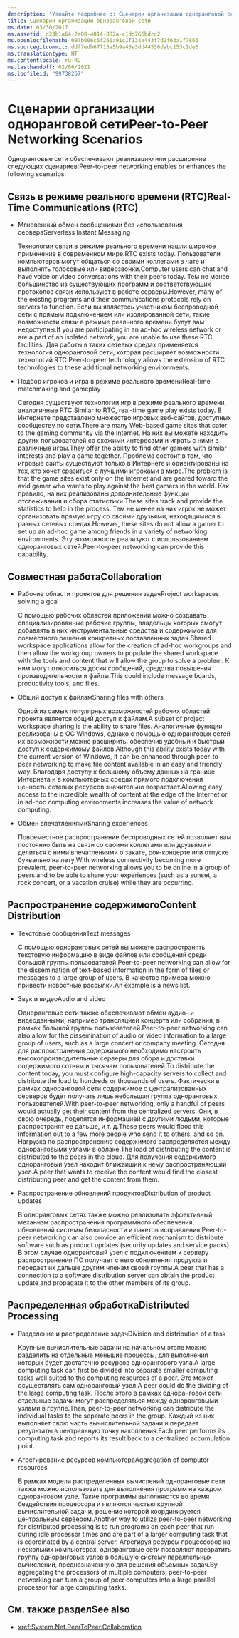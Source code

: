 ```yaml
---
description: 'Узнайте подробнее о: Сценарии организации одноранговой сети'
title: Сценарии организации одноранговой сети
ms.date: 03/30/2017
ms.assetid: d23b1a64-2e08-4014-882a-c1dd766bdcc2
ms.openlocfilehash: 097b006c5f260a91c1f134a443f7d2f63a1f7866
ms.sourcegitcommit: ddf7edb67715a5b9a45e3dd44536dabc153c1de0
ms.translationtype: HT
ms.contentlocale: ru-RU
ms.lasthandoff: 02/06/2021
ms.locfileid: "99738267"
---
```

# <a name="peer-to-peer-networking-scenarios"></a><span data-ttu-id="befb6-103">Сценарии организации одноранговой сети</span><span class="sxs-lookup"><span data-stu-id="befb6-103">Peer-to-Peer Networking Scenarios</span></span>

<span data-ttu-id="befb6-104">Одноранговые сети обеспечивают реализацию или расширение следующих сценариев:</span><span class="sxs-lookup"><span data-stu-id="befb6-104">Peer-to-peer networking enables or enhances the following scenarios:</span></span>

## <a name="real-time-communications-rtc"></a><span data-ttu-id="befb6-105">Связь в режиме реального времени (RTC)</span><span class="sxs-lookup"><span data-stu-id="befb6-105">Real-Time Communications (RTC)</span></span>

- <span data-ttu-id="befb6-106">Мгновенный обмен сообщениями без использования сервера</span><span class="sxs-lookup"><span data-stu-id="befb6-106">Serverless Instant Messaging</span></span>

  <span data-ttu-id="befb6-107">Технологии связи в режиме реального времени нашли широкое применение в современном мире.</span><span class="sxs-lookup"><span data-stu-id="befb6-107">RTC exists today.</span></span> <span data-ttu-id="befb6-108">Пользователи компьютеров могут общаться со своими коллегами в чате и выполнять голосовые или видеозвонки.</span><span class="sxs-lookup"><span data-stu-id="befb6-108">Computer users can chat and have voice or video conversations with their peers today.</span></span> <span data-ttu-id="befb6-109">Тем не менее большинство из существующих программ и соответствующих протоколов связи используют в работе серверы.</span><span class="sxs-lookup"><span data-stu-id="befb6-109">However, many of the existing programs and their communications protocols rely on servers to function.</span></span> <span data-ttu-id="befb6-110">Если вы являетесь участником беспроводной сети с прямым подключением или изолированной сети, такие возможности связи в режиме реального времени будут вам недоступны.</span><span class="sxs-lookup"><span data-stu-id="befb6-110">If you are participating in an ad-hoc wireless network or are a part of an isolated network, you are unable to use these RTC facilities.</span></span> <span data-ttu-id="befb6-111">Для работы в таких сетевых средах применяется технология одноранговой сети, которая расширяет возможности технологий RTC.</span><span class="sxs-lookup"><span data-stu-id="befb6-111">Peer-to-peer technology allows the extension of RTC technologies to these additional networking environments.</span></span>

- <span data-ttu-id="befb6-112">Подбор игроков и игра в режиме реального времени</span><span class="sxs-lookup"><span data-stu-id="befb6-112">Real-time matchmaking and gameplay</span></span>

  <span data-ttu-id="befb6-113">Сегодня существуют технологии игр в режиме реального времени, аналогичные RTC.</span><span class="sxs-lookup"><span data-stu-id="befb6-113">Similar to RTC, real-time game play exists today.</span></span> <span data-ttu-id="befb6-114">В Интернете представлено множество игровых веб-сайтов, доступных сообществу по сети.</span><span class="sxs-lookup"><span data-stu-id="befb6-114">There are many Web-based game sites that cater to the gaming community via the Internet.</span></span> <span data-ttu-id="befb6-115">На них вы можете находить других пользователей со схожими интересами и играть с ними в различные игры.</span><span class="sxs-lookup"><span data-stu-id="befb6-115">They offer the ability to find other gamers with similar interests and play a game together.</span></span> <span data-ttu-id="befb6-116">Проблема состоит в том, что игровые сайты существуют только в Интернете и ориентированы на тех, кто хочет сразиться с лучшими игроками в мире.</span><span class="sxs-lookup"><span data-stu-id="befb6-116">The problem is that the game sites exist only on the Internet and are geared toward the avid gamer who wants to play against the best gamers in the world.</span></span> <span data-ttu-id="befb6-117">Как правило, на них реализованы дополнительные функции отслеживания и сбора статистики.</span><span class="sxs-lookup"><span data-stu-id="befb6-117">These sites track and provide the statistics to help in the process.</span></span> <span data-ttu-id="befb6-118">Тем не менее на них игрок не может организовать прямую игру со своими друзьями, находящимися в разных сетевых средах.</span><span class="sxs-lookup"><span data-stu-id="befb6-118">However, these sites do not allow a gamer to set up an ad-hoc game among friends in a variety of networking environments.</span></span> <span data-ttu-id="befb6-119">Эту возможность реализуют с использованием одноранговых сетей.</span><span class="sxs-lookup"><span data-stu-id="befb6-119">Peer-to-peer networking can provide this capability.</span></span>

## <a name="collaboration"></a><span data-ttu-id="befb6-120">Совместная работа</span><span class="sxs-lookup"><span data-stu-id="befb6-120">Collaboration</span></span>

- <span data-ttu-id="befb6-121">Рабочие области проектов для решения задач</span><span class="sxs-lookup"><span data-stu-id="befb6-121">Project workspaces solving a goal</span></span>

  <span data-ttu-id="befb6-122">С помощью рабочих областей приложений можно создавать специализированные рабочие группы, владельцы которых смогут добавлять в них инструментальные средства и содержимое для совместного решения конкретных поставленных задач.</span><span class="sxs-lookup"><span data-stu-id="befb6-122">Shared workspace applications allow for the creation of ad-hoc workgroups and then allow the workgroup owners to populate the shared workspace with the tools and content that will allow the group to solve a problem.</span></span> <span data-ttu-id="befb6-123">К ним могут относиться доски сообщений, средства повышения производительности и файлы.</span><span class="sxs-lookup"><span data-stu-id="befb6-123">This could include message boards, productivity tools, and files.</span></span>

- <span data-ttu-id="befb6-124">Общий доступ к файлам</span><span class="sxs-lookup"><span data-stu-id="befb6-124">Sharing files with others</span></span>

  <span data-ttu-id="befb6-125">Одной из самых популярных возможностей рабочих областей проекта является общий доступ к файлам.</span><span class="sxs-lookup"><span data-stu-id="befb6-125">A subset of project workspace sharing is the ability to share files.</span></span> <span data-ttu-id="befb6-126">Аналогичные функции реализованы в ОС Windows, однако с помощью одноранговых сетей их возможности можно расширить, обеспечив удобный и быстрый доступ к содержимому файлов.</span><span class="sxs-lookup"><span data-stu-id="befb6-126">Although this ability exists today with the current version of Windows, it can be enhanced through peer-to-peer networking to make file content available in an easy and friendly way.</span></span> <span data-ttu-id="befb6-127">Благодаря доступу к большому объему данных на границе Интернета и в компьютерных средах прямого подключения ценность сетевых ресурсов значительно возрастает.</span><span class="sxs-lookup"><span data-stu-id="befb6-127">Allowing easy access to the incredible wealth of content at the edge of the Internet or in ad-hoc computing environments increases the value of network computing.</span></span>

- <span data-ttu-id="befb6-128">Обмен впечатлениями</span><span class="sxs-lookup"><span data-stu-id="befb6-128">Sharing experiences</span></span>

  <span data-ttu-id="befb6-129">Повсеместное распространение беспроводных сетей позволяет вам постоянно быть на связи со своими коллегами или друзьями и делиться с ними впечатлениями о закате, рок-концерте или отпуске буквально на лету.</span><span class="sxs-lookup"><span data-stu-id="befb6-129">With wireless connectivity becoming more prevalent, peer-to-peer networking allows you to be online in a group of peers and to be able to share your experiences (such as a sunset, a rock concert, or a vacation cruise) while they are occurring.</span></span>

## <a name="content-distribution"></a><span data-ttu-id="befb6-130">Распространение содержимого</span><span class="sxs-lookup"><span data-stu-id="befb6-130">Content Distribution</span></span>

- <span data-ttu-id="befb6-131">Текстовые сообщения</span><span class="sxs-lookup"><span data-stu-id="befb6-131">Text messages</span></span>

  <span data-ttu-id="befb6-132">С помощью одноранговых сетей вы можете распространять текстовую информацию в виде файлов или сообщений среди большой группы пользователей.</span><span class="sxs-lookup"><span data-stu-id="befb6-132">Peer-to-peer networking can allow for the dissemination of text-based information in the form of files or messages to a large group of users.</span></span> <span data-ttu-id="befb6-133">В качестве примера можно привести новостные рассылки.</span><span class="sxs-lookup"><span data-stu-id="befb6-133">An example is a news list.</span></span>

- <span data-ttu-id="befb6-134">Звук и видео</span><span class="sxs-lookup"><span data-stu-id="befb6-134">Audio and video</span></span>

  <span data-ttu-id="befb6-135">Одноранговые сети также обеспечивают обмен аудио- и видеоданными, например трансляцией концерта или собрания, в рамках большой группы пользователей.</span><span class="sxs-lookup"><span data-stu-id="befb6-135">Peer-to-peer networking can also allow for the dissemination of audio or video information to a large group of users, such as a large concert or company meeting.</span></span> <span data-ttu-id="befb6-136">Сегодня для распространения содержимого необходимо настроить высокопроизводительные серверы для сбора и доставки содержимого сотням и тысячам пользователей.</span><span class="sxs-lookup"><span data-stu-id="befb6-136">To distribute the content today, you must configure high-capacity servers to collect and distribute the load to hundreds or thousands of users.</span></span> <span data-ttu-id="befb6-137">Фактически в рамках одноранговой сети содержимое с централизованных серверов будет получать лишь небольшая группа одноранговых пользователей.</span><span class="sxs-lookup"><span data-stu-id="befb6-137">With peer-to-peer networking, only a handful of peers would actually get their content from the centralized servers.</span></span> <span data-ttu-id="befb6-138">Они, в свою очередь, поделятся информацией с другими людьми, которые распространят ее дальше, и т. д.</span><span class="sxs-lookup"><span data-stu-id="befb6-138">These peers would flood this information out to a few more people who send it to others, and so on.</span></span> <span data-ttu-id="befb6-139">Нагрузка по распространению содержимого распределяется между одноранговыми узлами в облаке.</span><span class="sxs-lookup"><span data-stu-id="befb6-139">The load of distributing the content is distributed to the peers in the cloud.</span></span> <span data-ttu-id="befb6-140">Для получения содержимого одноранговый узел находит ближайший к нему распространяющий узел.</span><span class="sxs-lookup"><span data-stu-id="befb6-140">A peer that wants to receive the content would find the closest distributing peer and get the content from them.</span></span>

- <span data-ttu-id="befb6-141">Распространение обновлений продуктов</span><span class="sxs-lookup"><span data-stu-id="befb6-141">Distribution of product updates</span></span>

  <span data-ttu-id="befb6-142">В одноранговых сетях также можно реализовать эффективный механизм распространения программного обеспечения, обновлений системы безопасности и пакетов исправления.</span><span class="sxs-lookup"><span data-stu-id="befb6-142">Peer-to-peer networking can also provide an efficient mechanism to distribute software such as product updates (security updates and service packs).</span></span> <span data-ttu-id="befb6-143">В этом случае одноранговый узел с подключением к серверу распространения ПО получает с него обновления продукта и передает их дальше другим членам своей группы.</span><span class="sxs-lookup"><span data-stu-id="befb6-143">A peer that has a connection to a software distribution server can obtain the product update and propagate it to the other members of its group.</span></span>

## <a name="distributed-processing"></a><span data-ttu-id="befb6-144">Распределенная обработка</span><span class="sxs-lookup"><span data-stu-id="befb6-144">Distributed Processing</span></span>

- <span data-ttu-id="befb6-145">Разделение и распределение задач</span><span class="sxs-lookup"><span data-stu-id="befb6-145">Division and distribution of a task</span></span>

  <span data-ttu-id="befb6-146">Крупные вычислительные задачи на начальном этапе можно разделить на отдельные меньшие процессы, для выполнения которых будет достаточно ресурсов однорангового узла.</span><span class="sxs-lookup"><span data-stu-id="befb6-146">A large computing task can first be divided into separate smaller computing tasks well suited to the computing resources of a peer.</span></span> <span data-ttu-id="befb6-147">Это может осуществлять сам одноранговый узел.</span><span class="sxs-lookup"><span data-stu-id="befb6-147">A peer could do the dividing of the large computing task.</span></span> <span data-ttu-id="befb6-148">После этого в рамках одноранговой сети отдельные задачи могут распределяться между одноранговыми узлами в группе.</span><span class="sxs-lookup"><span data-stu-id="befb6-148">Then, peer-to-peer networking can distribute the individual tasks to the separate peers in the group.</span></span> <span data-ttu-id="befb6-149">Каждый из них выполняет свою часть вычислительной задачи и передает результаты в центральную точку накопления.</span><span class="sxs-lookup"><span data-stu-id="befb6-149">Each peer performs its computing task and reports its result back to a centralized accumulation point.</span></span>

- <span data-ttu-id="befb6-150">Агрегирование ресурсов компьютера</span><span class="sxs-lookup"><span data-stu-id="befb6-150">Aggregation of computer resources</span></span>

  <span data-ttu-id="befb6-151">В рамках модели распределенных вычислений одноранговые сети также можно использовать для выполнения программ на каждом одноранговом узле. Такие программы выполняются во время бездействия процессора и являются частью крупной вычислительной задачи, решение которой координируется центральным сервером.</span><span class="sxs-lookup"><span data-stu-id="befb6-151">Another way to utilize peer-to-peer networking for distributed processing is to run programs on each peer that run during idle processor times and are part of a larger computing task that is coordinated by a central server.</span></span> <span data-ttu-id="befb6-152">Агрегируя ресурсы процессоров на нескольких компьютерах, одноранговые сети позволяют превратить группу одноранговых узлов в большую систему параллельных вычислений, предназначенную для решения объемных задач.</span><span class="sxs-lookup"><span data-stu-id="befb6-152">By aggregating the processors of multiple computers, peer-to-peer networking can turn a group of peer computers into a large parallel processor for large computing tasks.</span></span>

## <a name="see-also"></a><span data-ttu-id="befb6-153">См. также раздел</span><span class="sxs-lookup"><span data-stu-id="befb6-153">See also</span></span>

- <xref:System.Net.PeerToPeer.Collaboration>
